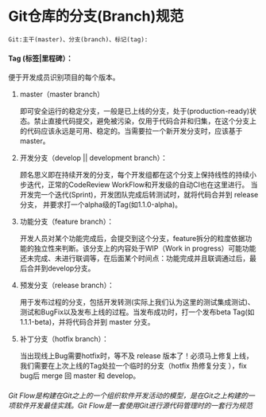 # Git仓库的分支(Branch)规范
    Git:主干(master)、分支(branch)、标记(tag):


#### Tag (标签|里程碑）：

便于开发成员识别项目的每个版本。

1. master（master branch）

    即可安全运行的稳定分支，一般是已上线的分支，处于(production-ready)状态。禁止直接代码提交，避免被污染，仅用于代码合并和归集，在这个分支上的代码应该永远是可用、稳定的。当需要拉一个新开发分支时，应该基于 master。

2. 开发分支（develop || development branch）：

    顾名思义即在持续开发的分支，每个开发组都在这个分支上保持线性的持续小步迭代，正常的CodeReview WorkFlow和开发级的自动CI也在这里进行。 当开发完一个迭代(Sprint)，开发团队完成后转测试时，就将代码合并到 release 分支， 并要求打一个alpha级的Tag(如1.1.0-alpha)。

3. 功能分支（feature branch）：

    开发人员对某个功能完成后，会提交到这个分支，feature拆分的粒度依据功能的独立性来判断。该分支上的内容处于WIP（Work in progress）可能功能还未完成、未进行联调等，在后面某个时间点：功能完成并且联调通过后，最后合并到develop分支。

4. 预发分支（release branch）：
    
    用于发布过程的分支，包括开发转测(实际上我们认为这里的测试集成测试)、测试和BugFix以及发布上线的过程。当发布成功时，打一个发布beta Tag(如 1.1.1-beta)，并将代码合并到 master 分支。

5. 补丁分支（hotfix branch）：
    
    当出现线上Bug需要hotfix时，等不及 release 版本了！必须马上修复上线，我们需要在上次上线的Tag处拉一个临时的分支（hotfix 热修复分支 ），fix bug后 merge 回 master 和 develop。


###### Git Flow是构建在Git之上的一个组织软件开发活动的模型，是在Git之上构建的一项软件开发最佳实践。Git Flow是一套使用Git进行源代码管理时的一套行为规范

